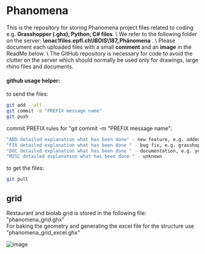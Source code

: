 # Phanomena

This is the repository for storing Phanomena project files related to coding e.g. **Grasshopper (.ghx), Python, C# files**.
\ We refer to the following folder on the server: **\\enac1files.epfl.ch\IBOIS\187_Phänomena** .
\ Please document each uploaded files with a small **comment** and an **image** in the ReadMe below.
\ The GitHub repository is necessary for code to avoid the clutter on the server which should normally be used only for drawings, large rhino files and documents.

#### github usage helper:

to send the files:
``` bash
git add --all
git commit -m "PREFIX message name"
git push
```

commit PREFIX rules for "git commit -m "PREFIX message name":
``` bash
"ADD detailed explanation what has been done" - new feature, e.g. added new file or folder
"FIX detailed explanation what has been done " - bug fix, e.g. grasshopper file change
"DOC detailed explanation what has been done " - documentation, e.g. you changed the readme file
"MISC detailed explanation what has been done " - unknown
```

to get the files:
``` bash
git pull
```


## grid

Restaurant and biolab grid is stored in the following file: "phanomena_grid.ghx" \
For baking the geometry and generating the excel file for the structure use "phanomena_grid_excel.ghx"

![image](https://user-images.githubusercontent.com/18013985/217834006-3ca7e29f-1b51-4a6c-9bda-c7b39739c64d.png)

